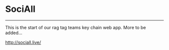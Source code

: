 # SociAll
---
This is the start of our rag tag teams key chain web app. More to be added...

http://sociall.live/
